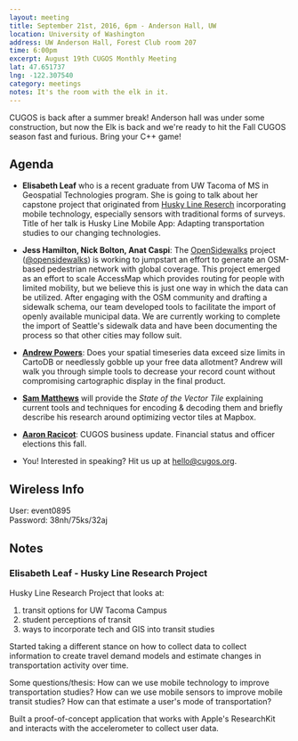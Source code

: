 ```yaml
---
layout: meeting
title: September 21st, 2016, 6pm - Anderson Hall, UW
location: University of Washington
address: UW Anderson Hall, Forest Club room 207
time: 6:00pm
excerpt: August 19th CUGOS Monthly Meeting
lat: 47.651737
lng: -122.307540
category: meetings
notes: It's the room with the elk in it.
---
```


CUGOS is back after a summer break! Anderson hall was under some construction, but now the Elk is back and we're ready to hit the Fall CUGOS season fast and furious. Bring your C++ game!

## Agenda

- **Elisabeth Leaf** who is a recent graduate from UW Tacoma of MS in Geospatial Technologies program. She is going to talk about her capstone project that originated from [Husky Line Reserch](http://faculty.washington.edu/bricker0/greenseed.html) incorporating mobile technology, especially sensors with traditional forms of surveys. Title of her talk is Husky Line Mobile App: Adapting transportation studies to our changing technologies.

- **Jess Hamilton, Nick Bolton, Anat Caspi**: The [OpenSidewalks](https://opensidewalks.com/) project ([@opensidewalks](https://twitter.com/opensidewalks)) is working to jumpstart an effort to generate an OSM-based pedestrian network with global coverage. This project emerged as an effort to scale AccessMap which provides routing for people with limited mobility, but we believe this is just one way in which the data can be utilized.  After engaging with the OSM community and drafting a sidewalk schema, our team developed tools to facilitate the import of openly available municipal data.  We are currently working to complete the import of Seattle's sidewalk data and have been documenting the process so that other cities may follow suit.

- **[Andrew Powers](https://github.com/powersa)**: Does your spatial timeseries data exceed size limits in CartoDB or needlessly gobble up your free data allotment? Andrew will walk you through simple tools to decrease your record count without compromising cartographic display in the final product.

- **[Sam Matthews](https://github.com/mapsam)** will provide the *State of the Vector Tile* explaining current tools and techniques for encoding & decoding them and briefly describe his research around optimizing vector tiles at Mapbox.

- **[Aaron Racicot](https://github.com/aaronr)**: CUGOS business update. Financial status and officer elections this fall.

- You! Interested in speaking? Hit us up at hello@cugos.org.

## Wireless Info

User: event0895   
Password: 38nh/75ks/32aj


## Notes

### Elisabeth Leaf - Husky Line Research Project

Husky Line Research Project that looks at:

1. transit options for UW Tacoma Campus
1. student perceptions of transit
1. ways to incorporate tech and GIS into transit studies

Started taking a different stance on how to collect data to collect information to create travel demand models and estimate changes in transportation activity over time. 

Some questions/thesis: How can we use mobile technology to improve transportation studies? How can we use mobile sensors to improve mobile transit studies? How can that estimate a user's mode of transportation?

Built a proof-of-concept application that works with Apple's ResearchKit and interacts with the accelerometer to collect user data.
